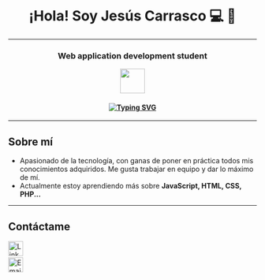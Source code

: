 <h1 align="center">¡Hola! Soy Jesús Carrasco 💻 👋</h1>
<hr>
<h3 align="center">Web application development student</h3>

<p align="center">
  <img src="https://cdn-icons-png.flaticon.com/512/1208/1208833.png" width="50">
</p>

<h4 align="center">
  <a href="https://git.io/typing-svg">
    <img src="https://readme-typing-svg.demolab.com?font=Fira+Code&size=16&pause=2000&center=true&vCenter=true&width=800&color=26F766&lines=A+programar+se+aprende+programando" alt="Typing SVG" />
  </a>
</h4>

<hr>

## Sobre mí

- Apasionado de la tecnología, con ganas de poner en práctica todos mis conocimientos adquiridos. Me gusta trabajar en equipo y dar lo máximo de mí.
- Actualmente estoy aprendiendo más sobre **JavaScript, HTML, CSS, PHP...**

<hr>

## **Contáctame**
<div align="left">
  <ul style="list-style: none; padding: 0;">
    <li>
      <a href="https://www.linkedin.com/in/jesus-carrasco-toscano-7753352b8/" target="_blank" style="text-decoration: none; color: inherit;">
        <img src="https://cdn-icons-png.flaticon.com/512/174/174857.png" alt="LinkedIn" width="30">
      </a>
    </li>
    <li>
      <a href="mailto:jesusscarrassco4@gmail.com" style="text-decoration: none; color: inherit;">
        <img src="https://upload.wikimedia.org/wikipedia/commons/7/7e/Gmail_icon_%282020%29.svg" alt="Email" width="30">
      </a>
    </li>
  </ul>
</div>
